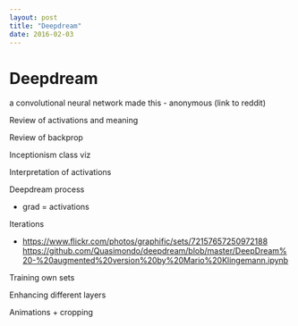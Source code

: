 ```yaml
---
layout: post
title: "Deepdream"
date: 2016-02-03
---
```



# Deepdream

a convolutional neural network made this - anonymous (link to reddit)


Review of activations and meaning

Review of backprop

Inceptionism class viz

Interpretation of activations

Deepdream process
 - grad = activations

Iterations
 - https://www.flickr.com/photos/graphific/sets/72157657250972188
https://github.com/Quasimondo/deepdream/blob/master/DeepDream%20-%20augmented%20version%20by%20Mario%20Klingemann.ipynb

Training own sets


Enhancing different layers

Animations + cropping





